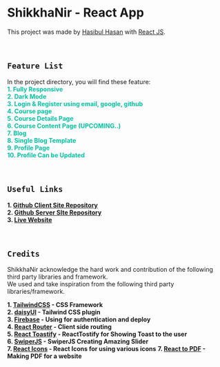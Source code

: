 # ShikkhaNir - React App

This project was made by [Hasibul Hasan](https://github.com/cbHasib) with [React JS](https://github.com/facebook/create-react-app).

<br>

## **`Feature List`**

In the project directory, you will find these feature: \
<span style="color:#00C49F">**1. Fully Responsive** </span> \
<span style="color:#00C49F">**2. Dark Mode** </span> \
<span style="color:#00C49F">**3. Login & Register using email, google, github** </span> \
<span style="color:#00C49F">**4. Course page** </span> \
<span style="color:#00C49F">**5. Course Details Page** </span> \
<span style="color:#00C49F">**6. Course Content Page (UPCOMING..)** </span> \
<span style="color:#00C49F">**7. Blog** </span> \
<span style="color:#00C49F">**8. Single Blog Template** </span> \
<span style="color:#00C49F">**9. Profile Page** </span> \
<span style="color:#00C49F">**10. Profile Can be Updated** </span> 

<br>

## **`Useful Links`**

**1. [Github Client Site Repository](https://github.com/programming-hero-web-course1/b610-learning-platform-client-side-cbHasib)** \
**2. [Github Server SIte Repository](#)** \
**3. [Live Website](https://shikkhanir-client.web.app/)**

<br>

## **`Credits`**

ShikkhaNir acknowledge the hard work and contribution of the following third party libraries and framework. <br> We used and take inspiration from the following third party libraries/framework.

**1. [TailwindCSS](https://tailwindcss.com/) - CSS Framework** \
**2. [daisyUI](https://daisyui.com/) - Tailwind CSS plugin** \
**3. [Firebase](https://firebase.google.com/) - Using for authentication and deploy** \
**4. [React Router](https://reactrouter.com/) - Client side routing** \
**5. [React Toastify](https://fkhadra.github.io/react-toastify/) - ReactTostify for Showing Toast to the user**\
**6. [SwiperJS](https://swiperjs.com/) - SwiperJS Creating Amazing Slider**\
**7. [React Icons](https://react-icons.github.io/react-icons/) - React Icons for using various icons**
**7. [React to PDF](https://github.com/ivmarcos/react-to-pdf) - Making PDF for a website**
